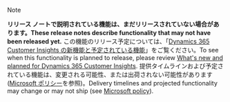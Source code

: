  > [!NOTE]
 >  <span data-ttu-id="810bf-101">**リリース ノートで説明されている機能は、まだリリースされていない場合があります。**</span><span class="sxs-lookup"><span data-stu-id="810bf-101">**These release notes describe functionality that may not have been released yet.**</span></span>
<span data-ttu-id="810bf-102">この機能のリリース予定については、「[Dynamics 365 Customer Insights の新機能と予定されている機能](/business-applications-release-notes/April19/artificial-intelligence/dynamics365-ai-customer-insights/planned-features)」をご覧ください。</span><span class="sxs-lookup"><span data-stu-id="810bf-102">To see when this functionality is planned to release, please review [What's new and planned for Dynamics 365 Customer Insights](/business-applications-release-notes/April19/artificial-intelligence/dynamics365-ai-customer-insights/planned-features).</span></span> <span data-ttu-id="810bf-103">提供タイムラインおよび予定されている機能は、変更される可能性、または出荷されない可能性があります ([Microsoft ポリシー](https://go.microsoft.com/fwlink/p/?linkid=2007332)を参照)。</span><span class="sxs-lookup"><span data-stu-id="810bf-103">Delivery timelines and projected functionality may change or may not ship (see [Microsoft policy](https://go.microsoft.com/fwlink/p/?linkid=2007332)).</span></span> 
